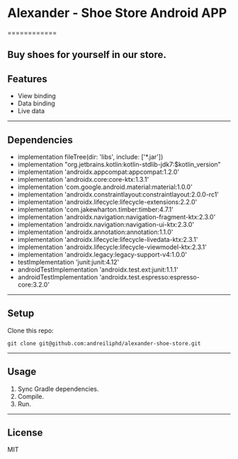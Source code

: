 # Alexander - Shoe Store Android APP
============

Buy shoes for yourself in our store.
---

## Features
- View binding
- Data binding
- Live data
---


## Dependencies

- implementation fileTree(dir: 'libs', include: ['*.jar'])
- implementation "org.jetbrains.kotlin:kotlin-stdlib-jdk7:$kotlin_version"
- implementation 'androidx.appcompat:appcompat:1.2.0'
- implementation 'androidx.core:core-ktx:1.3.1'
- implementation 'com.google.android.material:material:1.0.0'
- implementation 'androidx.constraintlayout:constraintlayout:2.0.0-rc1'
- implementation 'androidx.lifecycle:lifecycle-extensions:2.2.0'
- implementation 'com.jakewharton.timber:timber:4.7.1'
- implementation 'androidx.navigation:navigation-fragment-ktx:2.3.0'
- implementation 'androidx.navigation:navigation-ui-ktx:2.3.0'
- implementation 'androidx.annotation:annotation:1.1.0'
- implementation 'androidx.lifecycle:lifecycle-livedata-ktx:2.3.1'
- implementation 'androidx.lifecycle:lifecycle-viewmodel-ktx:2.3.1'
- implementation 'androidx.legacy:legacy-support-v4:1.0.0'
- testImplementation 'junit:junit:4.12'
- androidTestImplementation 'androidx.test.ext:junit:1.1.1'
- androidTestImplementation 'androidx.test.espresso:espresso-core:3.2.0'
---

## Setup
Clone this repo:

```
git clone git@github.com:andreiliphd/alexander-shoe-store.git
```
---


## Usage
1. Sync Gradle dependencies.
2. Compile.
3. Run.
---


## License
MIT